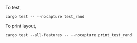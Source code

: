 To test,
```
cargo test -- --nocapture test_rand
```


To print layout,
```
cargo test --all-features -- --nocapture print_test_rand
```
